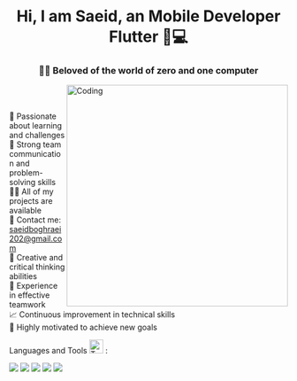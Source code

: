 


<h1 align="center">Hi, I am Saeid, an Mobile Developer Flutter 📱💻</h1>
<h3 align="center">🧑‍💻 Beloved of the world of zero and one computer</h3>

<img padding-left="20px" align="right" alt="Coding" width="400" src="https://aster.cloud/wp-content/uploads/2022/11/compiling-code.gif">
<br>
<br>

🔭 Passionate about learning and challenges
<br>
🎯 Strong team communication and problem-solving skills
<br>
👨‍💻 All of my projects are available
<br>
📧 Contact me: saeidboghraei202@gmail.com
<br>
🧠 Creative and critical thinking abilities
<br>
👥 Experience in effective teamwork
<br>
📈 Continuous improvement in technical skills
<br>
🚀 Highly motivated to achieve new goals



 Languages and Tools  <img src="https://raw.githubusercontent.com/Tarikul-Islam-Anik/Telegram-Animated-Emojis/main/Objects/Toolbox.webp" alt="Toolbox" width="25" height="25" /> :

<div >
 <img src="https://skillicons.dev/icons?i=dart"/>
<img src="https://skillicons.dev/icons?i=flutter"/>
	<img src="https://skillicons.dev/icons?i=kotlin"/>
	<img src="https://skillicons.dev/icons?i=python"/>
	<img src="https://skillicons.dev/icons?i=git"/>
	
</div>

<span>  </span>


